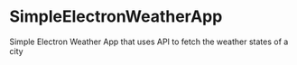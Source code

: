 # SimpleElectronWeatherApp
Simple Electron  Weather App that uses API to fetch the weather states of a city 
